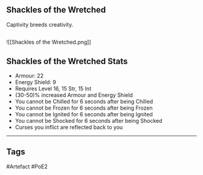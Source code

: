 ## Shackles of the Wretched
Captivity breeds creativity.
##
![[Shackles of the Wretched.png]]
## Shackles of the Wretched Stats
- Armour: 22
- Energy Shield: 9
- Requires Level 16, 15 Str, 15 Int
- (30-50)% increased Armour and Energy Shield
- You cannot be Chilled for 6 seconds after being Chilled
- You cannot be Frozen for 6 seconds after being Frozen
- You cannot be Ignited for 6 seconds after being Ignited
- You cannot be Shocked for 6 seconds after being Shocked
- Curses you inflict are reflected back to you


---
## Tags
#Artefact
#PoE2